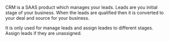 CRM is a SAAS product which manages your leads. 
Leads are you initial stage of your business.
When the leads are qualified then it is converted to your deal and source for your business.

It is only used for manage leads and assign leades to different stages.
Assign leads if they are unassigned.
